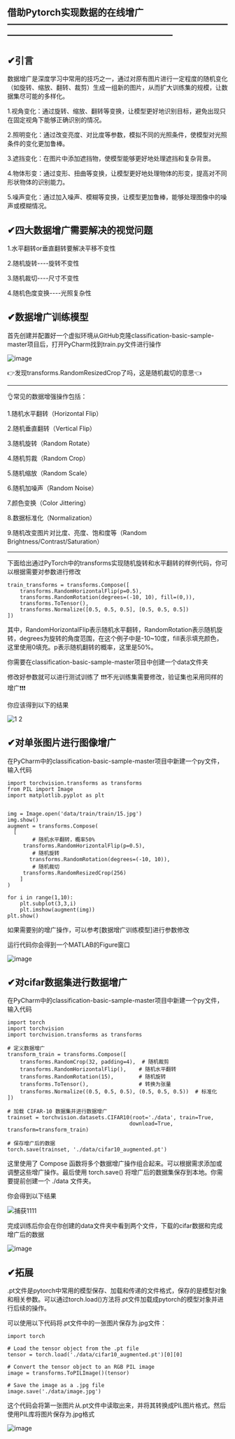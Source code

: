 借助Pytorch实现数据的在线增广
——————————————————————————————————————————
-------------------------------------------------------------------------------------------------------------------------------------------------------------
✔引言
---------------------------------------------------------------------------------------------------------------------------------------------------------
数据增广是深度学习中常用的技巧之一，通过对原有图片进行一定程度的随机变化（如旋转、缩放、翻转、裁剪）生成一组新的图片，从而扩大训练集的规模，让数据集尽可能的多样化。

1.视角变化：通过旋转、缩放、翻转等变换，让模型更好地识别目标，避免出现只在固定视角下能够正确识别的情况。

2.照明变化：通过改变亮度、对比度等参数，模拟不同的光照条件，使模型对光照条件的变化更加鲁棒。

3.遮挡变化：在图片中添加遮挡物，使模型能够更好地处理遮挡和复杂背景。

4.物体形变：通过变形、扭曲等变换，让模型更好地处理物体的形变，提高对不同形状物体的识别能力。

5.噪声变化：通过加入噪声、模糊等变换，让模型更加鲁棒，能够处理图像中的噪声或模糊情况。

✔四大数据增广需要解决的视觉问题
---------------------------------------------------------------------------------------------------------------------------------------
1.水平翻转or垂直翻转要解决平移不变性

2.随机旋转----旋转不变性

3.随机裁切----尺寸不变性

4.随机色度变换----光照复杂性

✔数据增广训练模型
-----------------------------------------------------------------------------------------------------------------------------------------
首先创建并配置好一个虚拟环境从GitHub克隆classification-basic-sample-master项目后，打开PyCharm找到train.py文件进行操作

![image](https://user-images.githubusercontent.com/128702185/229296707-ea0154ec-20dc-4229-b577-b5d0dd6c114e.png)

👉发现transforms.RandomResizedCrop了吗，这是随机裁切的意思👈 

-------------------------------------------------------------------------------------------------------------------------
👌常见的数据增强操作包括：

1.随机水平翻转（Horizontal Flip）

2.随机垂直翻转（Vertical Flip）

3.随机旋转（Random Rotate）

4.随机剪裁（Random Crop）

5.随机缩放（Random Scale）

6.随机加噪声（Random Noise）

7.颜色变换（Color Jittering）

8.数据标准化（Normalization）

9.随机改变图片对比度、亮度、饱和度等（Random Brightness/Contrast/Saturation）

------------------------------------------------------------------------------------------------------------------------------------------------
下面给出通过PyTorch中的transforms实现随机旋转和水平翻转的样例代码，你可以根据需要对参数进行修改

    train_transforms = transforms.Compose([
        transforms.RandomHorizontalFlip(p=0.5),
        transforms.RandomRotation(degrees=(-10, 10), fill=(0,)),
        transforms.ToTensor(),
        transforms.Normalize([0.5, 0.5, 0.5], [0.5, 0.5, 0.5])
    ])

其中，RandomHorizontalFlip表示随机水平翻转，RandomRotation表示随机旋转，degrees为旋转的角度范围，在这个例子中是-10~10度，fill表示填充颜色，这里使用0填充。p表示随机翻转的概率，这里是50%。

你需要在classification-basic-sample-master项目中创建一个data文件夹

修改好参数就可以进行测试训练了      ❗❗❗不光训练集需要修改，验证集也采用同样的增广❗❗❗

你应该得到以下的结果

![1  2](https://user-images.githubusercontent.com/128702185/229298959-2c999d37-d731-448e-b3a5-5c5600921f3f.png)

✔对单张图片进行图像增广
-----------------------------------------------------------------------------------------------------------------------------------------
在PyCharm中的classification-basic-sample-master项目中新建一个py文件，输入代码

    import torchvision.transforms as transforms
    from PIL import Image
    import matplotlib.pyplot as plt
    
    
    img = Image.open('data/train/train/15.jpg')
    img.show()
    augment = transforms.Compose(
      [
            # 随机水平翻转，概率50%
         transforms.RandomHorizontalFlip(p=0.5),
            # 随机旋转
           transforms.RandomRotation(degrees=(-10, 10)),
            # 随机裁切
         transforms.RandomResizedCrop(256)
        ]
    )

    for i in range(1,10):
        plt.subplot(3,3,i)
        plt.imshow(augment(img))
    plt.show()
    
如果需要别的增广操作，可以参考[数据增广训练模型]进行参数修改   

运行代码你会得到一个MATLAB的Figure窗口

![image](https://user-images.githubusercontent.com/128702185/229299586-90b1aaf5-30e7-4a93-9d12-68715b3688b9.png)

✔对cifar数据集进行数据增广
-----------------------------------------------------------------------------------------------------------------------------------------
在PyCharm中的classification-basic-sample-master项目中新建一个py文件，输入代码

    import torch
    import torchvision
    import torchvision.transforms as transforms

    # 定义数据增广
    transform_train = transforms.Compose([
        transforms.RandomCrop(32, padding=4),  # 随机裁剪
        transforms.RandomHorizontalFlip(),    # 随机水平翻转
        transforms.RandomRotation(15),        # 随机旋转
        transforms.ToTensor(),                # 转换为张量
        transforms.Normalize((0.5, 0.5, 0.5), (0.5, 0.5, 0.5))  # 标准化
    ])

    # 加载 CIFAR-10 数据集并进行数据增广
    trainset = torchvision.datasets.CIFAR10(root='./data', train=True,
                                           download=True, transform=transform_train)

    # 保存增广后的数据
    torch.save(trainset, './data/cifar10_augmented.pt')
    
 这里使用了 Compose 函数将多个数据增广操作组合起来。可以根据需求添加或调整这些增广操作。最后使用 torch.save() 将增广后的数据集保存到本地。你需要提前创建一个 ./data 文件夹。   

你会得到以下结果

![捕获1111](https://user-images.githubusercontent.com/128702185/229334974-2dcdc2fa-038a-4fcd-be20-8f4e0a4f6d96.PNG)

完成训练后你会在你创建的data文件夹中看到两个文件，下载的cifar数据和完成增广后的数据

![image](https://user-images.githubusercontent.com/128702185/229334933-7814d3b4-ee98-47be-bbc7-e95da3e2eb23.png)

✔拓展
-----------------------------------------------------------------------------------------------------------------------------------------
.pt文件是pytorch中常用的模型保存、加载和传递的文件格式，保存的是模型对象和相关参数。可以通过torch.load()方法将.pt文件加载成pytorch的模型对象并进行后续的操作。

可以使用以下代码将.pt文件中的一张图片保存为.jpg文件：

    import torch

    # Load the tensor object from the .pt file
    tensor = torch.load('./data/cifar10_augmented.pt')[0][0]

    # Convert the tensor object to an RGB PIL image
    image = transforms.ToPILImage()(tensor)

    # Save the image as a .jpg file
    image.save('./data/image.jpg')
    
这个代码会将第一张图片从.pt文件中读取出来，并将其转换成PIL图片格式。然后使用PIL库将图片保存为.jpg格式

![image](https://user-images.githubusercontent.com/128702185/229335127-21497803-ee5a-4c26-bdf7-fc81b739908d.png)
